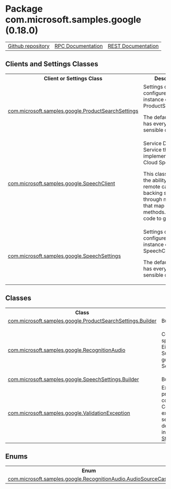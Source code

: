 # Package com.microsoft.samples.google (0.18.0)
<table>
   <tr>
     <td><a href="https://github.com/googleapis/google-cloud-java/tree/main/java-apikeys/google-cloud-apikeys/src/main/java/com/microsoft/samples/google">Github repository</a></td>
     <td><a href="https://cloud.google.com/api-keys/docs/reference/rpc">RPC Documentation</a></td>
     <td><a href="https://cloud.google.com/api-keys/docs/reference/rest">REST Documentation</a></td>
   </tr>
 </table>

## Clients and Settings Classes
<table>
   <tr>
     <th>
Client or Settings Class</th>
     <th>
Description</th>
<tr>
<td><a href="https://cloud.google.com/java/docs/reference/google-cloud-apikeys/latest/com.microsoft.samples.google.ProductSearchSettings">com.microsoft.samples.google.ProductSearchSettings</a></td>
<td>
Settings class to configure an instance of <xref uid="ProductSearchClient" data-throw-if-not-resolved="false">ProductSearchClient</xref>.

 <p>The default instance has everything set to sensible defaults:
</td>
   </tr>
<tr>
<td><a href="https://cloud.google.com/java/docs/reference/google-cloud-apikeys/latest/com.microsoft.samples.google.SpeechClient">com.microsoft.samples.google.SpeechClient</a></td>
<td>
Service Description: Service that implements Google Cloud Speech API.

 <p>This class provides the ability to make remote calls to the backing service through method
 calls that map to API methods. Sample code to get started:</td>
   </tr>
<tr>
<td><a href="https://cloud.google.com/java/docs/reference/google-cloud-apikeys/latest/com.microsoft.samples.google.SpeechSettings">com.microsoft.samples.google.SpeechSettings</a></td>
<td>
Settings class to configure an instance of <xref uid="SpeechClient" data-throw-if-not-resolved="false">SpeechClient</xref>.

 <p>The default instance has everything set to sensible defaults:
</td>
   </tr>
 </table>

## Classes
<table>
   <tr>
     <th>
Class</th>
     <th>
Description</th>
<tr>
<td><a href="https://cloud.google.com/java/docs/reference/google-cloud-apikeys/latest/com.microsoft.samples.google.ProductSearchSettings.Builder">com.microsoft.samples.google.ProductSearchSettings.Builder</a></td>
<td>
Builder for ProductSearchSettings.</td>
   </tr>
<tr>
<td><a href="https://cloud.google.com/java/docs/reference/google-cloud-apikeys/latest/com.microsoft.samples.google.RecognitionAudio">com.microsoft.samples.google.RecognitionAudio</a></td>
<td>

 Contains audio data in the encoding specified in the <code>RecognitionConfig</code>.
 Either <code>content</code> or <code>uri</code> must be supplied. Supplying both or neither
 returns <xref uid="google.rpc.Code.INVALID_ARGUMENT" data-throw-if-not-resolved="false">google.rpc.Code.INVALID_ARGUMENT</xref>. See</td>
   </tr>
<tr>
<td><a href="https://cloud.google.com/java/docs/reference/google-cloud-apikeys/latest/com.microsoft.samples.google.SpeechSettings.Builder">com.microsoft.samples.google.SpeechSettings.Builder</a></td>
<td>
Builder for SpeechSettings.</td>
   </tr>
<tr>
<td><a href="https://cloud.google.com/java/docs/reference/google-cloud-apikeys/latest/com.microsoft.samples.google.ValidationException">com.microsoft.samples.google.ValidationException</a></td>
<td>
Exception thrown if there is a validation problem with a path template, http config, or related
 framework methods. Comes as an illegal argument exception subclass. Allows to globally set a
 thread-local validation context description which each exception inherits.
See Also: <a href="https://cloud.google.com/storage/docs/json_api/v1/status-codes">Google Cloud  Storage error codes</a>
</td>
   </tr>
 </table>

## Enums
<table>
   <tr>
     <th>
Enum</th>
     <th>
Description</th>
<tr>
<td><a href="https://cloud.google.com/java/docs/reference/google-cloud-apikeys/latest/com.microsoft.samples.google.RecognitionAudio.AudioSourceCase">com.microsoft.samples.google.RecognitionAudio.AudioSourceCase</a></td>
<td>
</td>
   </tr>
 </table>


